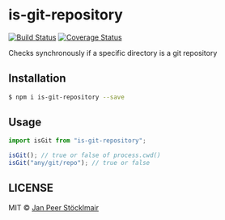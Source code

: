 # is-git-repository

[![Build Status](https://img.shields.io/github/actions/workflow/status/JPeer264/node-is-git-repository/ci.yml?branch=main)](https://github.com/JPeer264/node-is-git-repository/actions/workflows/ci.yml?query=branch%3Amain)
[![Coverage Status](https://coveralls.io/repos/github/JPeer264/node-is-git-repository/badge.svg?branch=main)](https://coveralls.io/github/JPeer264/node-is-git-repository?branch=main)

Checks synchronously if a specific directory is a git repository

## Installation

```sh
$ npm i is-git-repository --save
```

## Usage

```js
import isGit from "is-git-repository";

isGit(); // true or false of process.cwd()
isGit("any/git/repo"); // true or false
```

## LICENSE

MIT © [Jan Peer Stöcklmair](https://www.jpeer.at)
